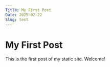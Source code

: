 ```yaml
---
Title: My First Post
Date: 2025-02-22
Slug: test
---
```


# My First Post

This is the first post of my static site. Welcome!
